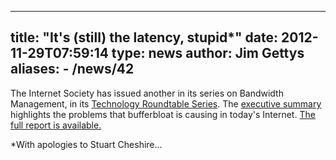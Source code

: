 
---
title: "It's (still) the latency, stupid*"
date: 2012-11-29T07:59:14
type: news
author: Jim Gettys
aliases:
    - /news/42
---
The Internet Society has issued another in its series on Bandwidth
Management, in its [Technology Roundtable
Series](http://www.internetsociety.org/blog/2012/11/its-still-latency-stupid).
The [executive
summary](http://www.internetsociety.org/doc/bandwidth-management-internet-society-technology-roundtable-series)
highlights the problems that bufferbloat is causing in today's Internet.
[The full report is
available.](http://www.internetsociety.org/sites/default/files/BWroundtable_report-1.0.pdf)

\*With apologies to Stuart Cheshire...
